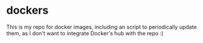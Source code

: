 # dockers

This is my repo for docker images, including an script to periodically update them, as I don't want to integrate Docker's hub with the repo :)
